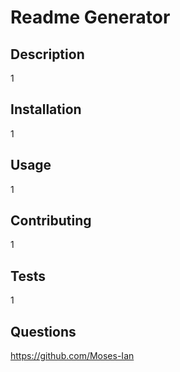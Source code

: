 # Readme Generator



## Description

1

## Installation

1

## Usage

1

## Contributing

1

## Tests

1



## Questions

https://github.com/Moses-Ian
